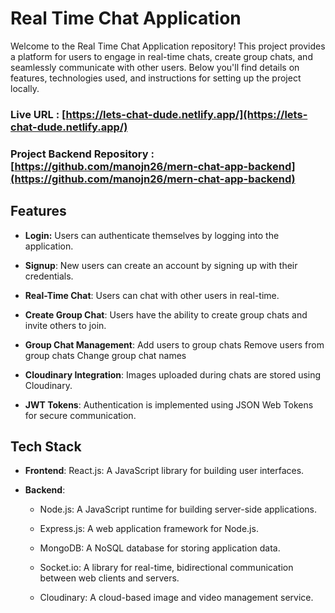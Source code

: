 # Real Time Chat Application

Welcome to the Real Time Chat Application repository! This project provides a platform for users to engage in real-time chats, create group chats, and seamlessly communicate with other users. Below you'll find details on features, technologies used, and instructions for setting up the project
locally.

### Live URL : [https://lets-chat-dude.netlify.app/](https://lets-chat-dude.netlify.app/)

### Project Backend Repository : [https://github.com/manojn26/mern-chat-app-backend](https://github.com/manojn26/mern-chat-app-backend)

## Features

- **Login:** Users can authenticate themselves by logging into the application.

- **Signup**: New users can create an account by signing up with their credentials.

- **Real-Time Chat**: Users can chat with other users in real-time.

- **Create Group Chat**: Users have the ability to create group chats and invite others to join.

- **Group Chat Management**:
  Add users to group chats
  Remove users from group chats
  Change group chat names

- **Cloudinary Integration**: Images uploaded during chats are stored using Cloudinary.

- **JWT Tokens**: Authentication is implemented using JSON Web Tokens for secure communication.

## Tech Stack

- **Frontend**:
  React.js: A JavaScript library for building user interfaces.

- **Backend**:

  - Node.js: A JavaScript runtime for building server-side applications.

  - Express.js: A web application framework for Node.js.

  - MongoDB: A NoSQL database for storing application data.

  - Socket.io: A library for real-time, bidirectional communication between web clients and servers.
  - Cloudinary: A cloud-based image and video management service.
